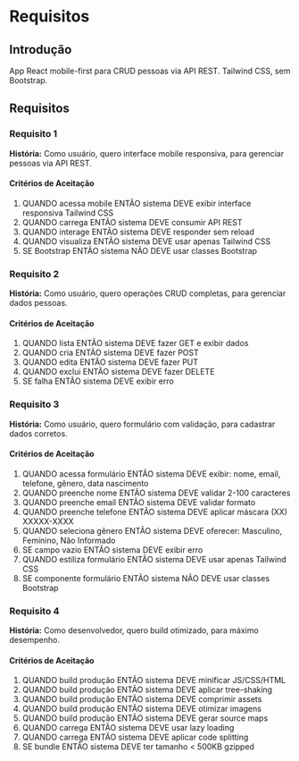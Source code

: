 # Requisitos

## Introdução

App React mobile-first para CRUD pessoas via API REST. Tailwind CSS, sem Bootstrap.

## Requisitos

### Requisito 1

**História:** Como usuário, quero interface mobile responsiva, para gerenciar pessoas via API REST.

#### Critérios de Aceitação

1. QUANDO acessa mobile ENTÃO sistema DEVE exibir interface responsiva Tailwind CSS
2. QUANDO carrega ENTÃO sistema DEVE consumir API REST
3. QUANDO interage ENTÃO sistema DEVE responder sem reload
4. QUANDO visualiza ENTÃO sistema DEVE usar apenas Tailwind CSS
5. SE Bootstrap ENTÃO sistema NÃO DEVE usar classes Bootstrap

### Requisito 2

**História:** Como usuário, quero operações CRUD completas, para gerenciar dados pessoas.

#### Critérios de Aceitação

1. QUANDO lista ENTÃO sistema DEVE fazer GET e exibir dados
2. QUANDO cria ENTÃO sistema DEVE fazer POST
3. QUANDO edita ENTÃO sistema DEVE fazer PUT
4. QUANDO exclui ENTÃO sistema DEVE fazer DELETE
5. SE falha ENTÃO sistema DEVE exibir erro

### Requisito 3

**História:** Como usuário, quero formulário com validação, para cadastrar dados corretos.

#### Critérios de Aceitação

1. QUANDO acessa formulário ENTÃO sistema DEVE exibir: nome, email, telefone, gênero, data nascimento
2. QUANDO preenche nome ENTÃO sistema DEVE validar 2-100 caracteres
3. QUANDO preenche email ENTÃO sistema DEVE validar formato
4. QUANDO preenche telefone ENTÃO sistema DEVE aplicar máscara (XX) XXXXX-XXXX
5. QUANDO seleciona gênero ENTÃO sistema DEVE oferecer: Masculino, Feminino, Não Informado
6. SE campo vazio ENTÃO sistema DEVE exibir erro
7. QUANDO estiliza formulário ENTÃO sistema DEVE usar apenas Tailwind CSS
8. SE componente formulário ENTÃO sistema NÃO DEVE usar classes Bootstrap

### Requisito 4

**História:** Como desenvolvedor, quero build otimizado, para máximo desempenho.

#### Critérios de Aceitação

1. QUANDO build produção ENTÃO sistema DEVE minificar JS/CSS/HTML
2. QUANDO build produção ENTÃO sistema DEVE aplicar tree-shaking
3. QUANDO build produção ENTÃO sistema DEVE comprimir assets
4. QUANDO build produção ENTÃO sistema DEVE otimizar imagens
5. QUANDO build produção ENTÃO sistema DEVE gerar source maps
6. QUANDO carrega ENTÃO sistema DEVE usar lazy loading
7. QUANDO carrega ENTÃO sistema DEVE aplicar code splitting
8. SE bundle ENTÃO sistema DEVE ter tamanho < 500KB gzipped